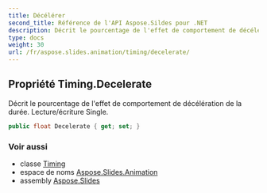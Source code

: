 ```yaml
---
title: Décélérer
second_title: Référence de l'API Aspose.Sildes pour .NET
description: Décrit le pourcentage de l'effet de comportement de décélération de la durée. Lecture/écriture Single.
type: docs
weight: 30
url: /fr/aspose.slides.animation/timing/decelerate/
---
```


## Propriété Timing.Decelerate

Décrit le pourcentage de l'effet de comportement de décélération de la durée. Lecture/écriture Single.

```csharp
public float Decelerate { get; set; }
```

### Voir aussi

* classe [Timing](../../timing)
* espace de noms [Aspose.Slides.Animation](../../timing)
* assembly [Aspose.Slides](../../../)

<!-- NE PAS MODIFIER : généré par xmldocmd pour Aspose.Slides.dll -->
